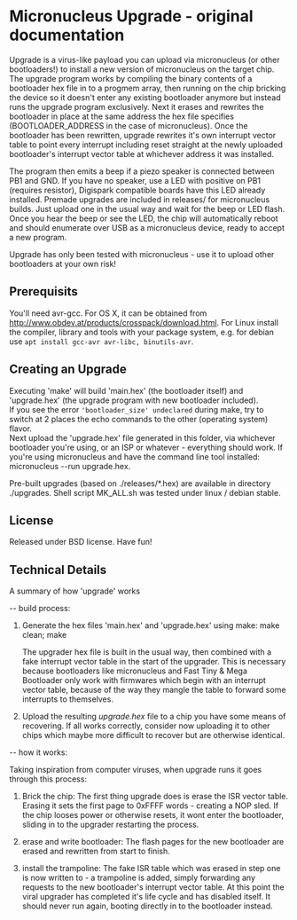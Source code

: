 # Micronucleus Upgrade - original documentation
Upgrade is a virus-like payload you can upload via micronucleus (or other bootloaders!) to install a new version of micronucleus on the target chip. The upgrade program works by compiling the binary contents of a bootloader hex file in to a progmem array, then running on the chip bricking the device so it doesn't enter any existing bootloader anymore but instead runs the upgrade program exclusively. Next it erases and rewrites the bootloader in place at the same address the hex file specifies (BOOTLOADER_ADDRESS in the case of micronucleus). Once the bootloader has been rewritten, upgrade rewrites it's own interrupt vector table to point every interrupt including reset straight at the newly uploaded bootloader's interrupt vector table at whichever address it was installed.

The program then emits a beep if a piezo speaker is connected between PB1 and GND. If you have no speaker, use a LED with positive on PB1 (requires resistor), Digispark compatible boards have this LED already installed. Premade upgrades are included in releases/ for micronucleus builds. Just upload one in the usual way and wait for the beep or LED flash. Once you hear the beep or see the LED, the chip will automatically reboot and should enumerate over USB as a micronucleus device, ready to accept a new program.

Upgrade has only been tested with micronucleus - use it to upload other bootloaders at your own risk!

## Prerequisits
You'll need avr-gcc. For OS X, it can be obtained from http://www.obdev.at/products/crosspack/download.html.
For Linux install the compiler, library and tools with your package system, e.g. for debian use `apt install gcc-avr avr-libc, binutils-avr`.

## Creating an Upgrade
Executing 'make' will build 'main.hex' (the bootloader itself) and 'upgrade.hex' (the upgrade program with new bootloader included).<br/>
If you see the error `'bootloader_size' undeclared` during make, try to switch at 2 places the echo commands to the other (operating system) flavor.<br/>
Next upload the 'upgrade.hex' file generated in this folder, via whichever bootloader you're using, or an ISP or whatever - everything should work. If you're using micronucleus and have the command line tool installed: micronucleus --run upgrade.hex.<br/>

Pre-built upgrades (based on ./releases/*.hex) are available in directory ./upgrades. Shell script MK_ALL.sh was tested under linux / debian stable.

## License
Released under BSD license. Have fun!


## Technical Details
A summary of how 'upgrade' works


-- build process:

1) Generate the hex files 'main.hex' and 'upgrade.hex' using make:
     make clean; make

   The upgrader hex file is built in the usual way, then combined with a fake interrupt vector
   table in the start of the upgrader. This is necessary because bootloaders like micronucleus
   and Fast Tiny & Mega Bootloader only work with firmwares which begin with an interrupt vector
   table, because of the way they mangle the table to forward some interrupts to themselves.

2) Upload the resulting *upgrade.hex* file to a chip you have some means of recovering. If all
   works correctly, consider now uploading it to other chips which maybe more difficult to recover
   but are otherwise identical.


-- how it works:

Taking inspiration from computer viruses, when upgrade runs it goes through this process:

1) Brick the chip:
   The first thing upgrade does is erase the ISR vector table. Erasing it sets the first page to
   0xFFFF words - creating a NOP sled. If the chip looses power or otherwise resets, it wont enter
   the bootloader, sliding in to the upgrader restarting the process.

2) erase and write bootloader:
   The flash pages for the new bootloader are erased and rewritten from start to finish.

3) install the trampoline:
   The fake ISR table which was erased in step one is now written to - a trampoline is added, simply
   forwarding any requests to the new bootloader's interrupt vector table. At this point the viral
   upgrader has completed it's life cycle and has disabled itself. It should never run again, booting
   directly in to the bootloader instead.

